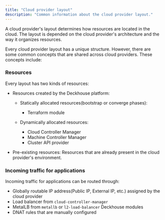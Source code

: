 ```yaml
---
title: "Cloud provider layout"
description: "Common information about the cloud provider layout."
---
```


A cloud provider's layout determines how resources are located in the cloud. The layout is depended on the cloud provider's architecture and the way it organizes resources.

Every cloud provider layout has a unique structure. However, there are some common concepts that are shared across cloud providers. These concepts include:

### Resources

Every layout has two kinds of resources:

* Resources created by the Deckhouse platform:
  * Statically allocated resources(bootstrap or converge phases):
    * Terraform module

  * Dynamically allocated resources:
    * Cloud Controller Manager
    * Machine Controller Manager
    * Cluster API provider

* Pre-existing resources: Resources that are already present in the cloud provider's environment.

### Incoming traffic for applications

Incoming traffic for applications can be routed through:

* Globally routable IP address(Public IP, External IP, etc.) assigned by the cloud provider
* Load balancer from `cloud-controller-manager`
* MetalLB from `metallb` or `l2-load-balancer` Deckhouse modules
* DNAT rules that are manually configured
